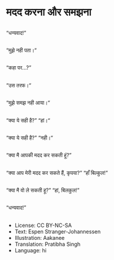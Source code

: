 # मदद करना और समझना

##
“धन्यवाद!”

##
“मुझे नही पता।“

##
“कहा पर...?”

##
“उस तरफ।“

##
“मुझे समझ नही आया।“

##
“क्या ये सही है?” “हां।“

##
“क्या ये सही है?” “नही।“

##
“क्या मै आपकी मदद कर सकती हूं?”

##
“क्या आप मेरी मदद कर सकते हैं, कृपया?” “हाँ बिल्कुल!”

##
“क्या मै वो ले सकती हू?” “हां, बिलकुल!”

##
“धन्यवाद!”

##
* License: CC BY-NC-SA
* Text: Espen Stranger-Johannessen
* Illustration: Aakanee
* Translation: Pratibha Singh
* Language: hi
